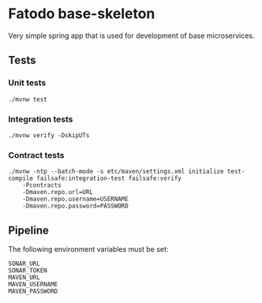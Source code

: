 # Fatodo base-skeleton

Very simple spring app that is used for development of base microservices.

## Tests

### Unit tests

```
./mvnw test
```

### Integration tests

```
./mvnw verify -DskipUTs
```

### Contract tests

```
./mvnw -ntp --batch-mode -s etc/maven/settings.xml initialize test-compile failsafe:integration-test failsafe:verify 
    -Pcontracts
    -Dmaven.repo.url=URL
    -Dmaven.repo.username=USERNAME
    -Dmaven.repo.password=PASSWORD
```

## Pipeline

The following environment variables must be set:

```
SONAR_URL
SONAR_TOKEN
MAVEN_URL
MAVEN_USERNAME
MAVEN_PASSWORD
```
